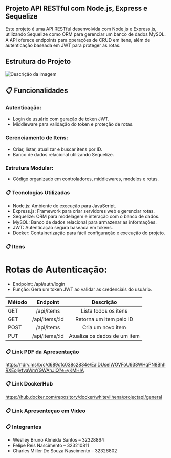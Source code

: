 ## Projeto API RESTful com Node.js, Express e Sequelize


Este projeto é uma API RESTful desenvolvida com Node.js e Express.js, utilizando Sequelize como ORM para gerenciar um banco de dados MySQL. 
A API oferece endpoints para operações de CRUD em itens, além de autenticação baseada em JWT para proteger as rotas.

## Estrutura do Projeto

![Descrição da imagem](https://i.ibb.co/CPPxPTH/estrutura.png)


## 📋 Funcionalidades

### Autenticação:

* Login de usuário com geração de token JWT.
* Middleware para validação do token e proteção de rotas.

### Gerenciamento de Itens:

* Criar, listar, atualizar e buscar itens por ID.
* Banco de dados relacional utilizando Sequelize.

### Estrutura Modular:

* Código organizado em controladores, middlewares, modelos e rotas.


### 📋 Tecnologias Utilizadas


* Node.js: Ambiente de execução para JavaScript.
* Express.js: Framework para criar servidores web e gerenciar rotas.
* Sequelize: ORM para modelagem e interação com o banco de dados.
* MySQL: Banco de dados relacional para armazenar as informações.
* JWT: Autenticação segura baseada em tokens.
* Docker: Containerização para fácil configuração e execução do projeto.


### 📋 Itens

# Rotas de Autenticação:

* Endpoint: /api/auth/login
* Função: Gera um token JWT ao validar as credenciais do usuário.

| Método       | Endpoint       | Descrição               |
| :---         |     :---:      |          :---:           |
| GET          | /api/items     | Lista todos os itens    |
| GET          | /api/items/:id	| Retorna um item pelo ID |
| POST         | /api/items     | Cria um novo item       |
| PUT          | /api/items/:id | Atualiza os dados de um item|

### 📋 Link PDF da Apresentação

https://1drv.ms/b/c/d689dfc038c2834e/EaIDUseIWOVFoU938WHqPN8BhhRXEoIjvfvaWmYGWAhJlQ?e=yKMHIA

### 📋 Link DockerHub

https://hub.docker.com/repository/docker/whitevilhena/projectapi/general

### 📋 Link Apresenteçao em Video




### 📋 Integrantes

* Weslley Bruno Almeida Santos – 32328864
* Felipe Reis Nascimento – 323210811
* Charles Miller De Souza Nascimento – 32326802
